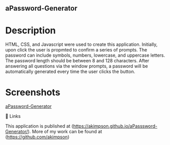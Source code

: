 ## aPassword-Generator

# Description

HTML, CSS, and Javascript were used to create this application.
Initially, upon click the user is propmted to confirm a series of prompts.
The password can include symbols, numbers, lowercase, and uppercase letters.
The password length should be between 8 and 128 characters.
After answering all questions via the window prompts, a password will be automatically generated every time the user clicks the button.

# Screenshots

[aPassword-Generator](./images/aPassword-Generator%20Screenshot.png)

🔗 Links

This application is published at (https://akimpson.github.io/aPasssword-Generator/). More of my work can be found at (https://github.com/akimpson)
